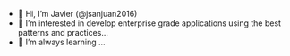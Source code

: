 - 👋 Hi, I’m Javier (@jsanjuan2016)
- 👀 I’m interested in develop enterprise grade applications using the best patterns and practices...
- 🌱 I’m always learning ...

<!---
jsanjuan2016/jsanjuan2016 is a ✨ special ✨ repository because its `README.md` (this file) appears on your GitHub profile.
You can click the Preview link to take a look at your changes.
--->
